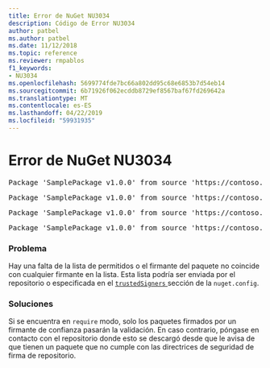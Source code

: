 ```yaml
---
title: Error de NuGet NU3034
description: Código de Error NU3034
author: patbel
ms.author: patbel
ms.date: 11/12/2018
ms.topic: reference
ms.reviewer: rmpablos
f1_keywords:
- NU3034
ms.openlocfilehash: 5699774fde7bc66a802dd95c68e6853b7d54eb14
ms.sourcegitcommit: 6b71926f062ecddb8729ef8567baf67fd269642a
ms.translationtype: MT
ms.contentlocale: es-ES
ms.lasthandoff: 04/22/2019
ms.locfileid: "59931935"
---
```

# <a name="nuget-error-nu3034"></a>Error de NuGet NU3034

<pre>Package 'SamplePackage v1.0.0' from source 'https://contoso.com/index.json': signatureValidationMode is set to require, so packages are allowed only if signed by trusted signers; however, no trusted signers were specified.</pre>
<pre>Package 'SamplePackage v1.0.0' from source 'https://contoso.com/index.json': The package signature certificate fingerprint does not match any certificate fingerprint in the allow list.</pre>
<pre>Package 'SamplePackage v1.0.0' from source 'https://contoso.com/index.json': This repository indicated that all its packages are repository signed; however, it listed no signing certificates.</pre>
<pre>Package 'SamplePackage v1.0.0' from source 'https://contoso.com/index.json': This package was not repository signed with a certificate listed by this repository.</pre>

### <a name="issue"></a>Problema

Hay una falta de la lista de permitidos o el firmante del paquete no coincide con cualquier firmante en la lista. Esta lista podría ser enviada por el repositorio o especificada en el [ `trustedSigners` ](../nuget-config-file.md#trustedsigners-section) sección de la `nuget.config`.

### <a name="solution"></a>Soluciones

Si se encuentra en `require` modo, solo los paquetes firmados por un firmante de confianza pasarán la validación. En caso contrario, póngase en contacto con el repositorio donde esto se descargó desde que le avisa de que tienen un paquete que no cumple con las directrices de seguridad de firma de repositorio.
